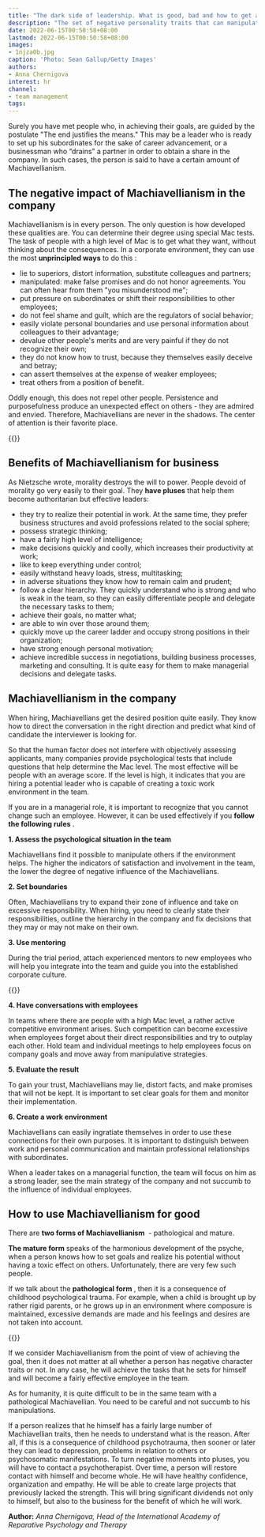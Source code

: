 ```yaml
---
title: "The dark side of leadership. What is good, bad and how to get along with it"
description: "The set of negative personality traits that can manipulate, lie, disregard moral principles and use other people's resources in their own interests is called Machiavellianism. Is it always bad for a manager, expert Anna Chernigov thinks"
date: 2022-06-15T00:50:58+08:00
lastmod: 2022-06-15T00:50:58+08:00
images:
- 1njza0b.jpg
caption: 'Photo: Sean Gallup/Getty Images'
authors:
- Anna Chernigova
interest: hr
channel: 
- team management
tags: 
---
```


Surely you have met people who, in achieving their goals, are guided by the postulate "The end justifies the means." This may be a leader who is ready to set up his subordinates for the sake of career advancement, or a businessman who “drains” a partner in order to obtain a share in the company. In such cases, the person is said to have a certain amount of Machiavellianism.

The negative impact of Machiavellianism in the company
------------------------------------------------------

Machiavellianism is in every person. The only question is how developed these qualities are. You can determine their degree using special Mac tests. The task of people with a high level of Mac is to get what they want, without thinking about the consequences. In a corporate environment, they can use the most **unprincipled ways** to do this :

*   lie to superiors, distort information, substitute colleagues and partners;
*   manipulated: make false promises and do not honor agreements. You can often hear from them "you misunderstood me";
*   put pressure on subordinates or shift their responsibilities to other employees;
*   do not feel shame and guilt, which are the regulators of social behavior;
*   easily violate personal boundaries and use personal information about colleagues to their advantage;
*   devalue other people's merits and are very painful if they do not recognize their own;
*   they do not know how to trust, because they themselves easily deceive and betray;
*   can assert themselves at the expense of weaker employees;
*   treat others from a position of benefit.

Oddly enough, this does not repel other people. Persistence and purposefulness produce an unexpected effect on others - they are admired and envied. Therefore, Machiavellians are never in the shadows. The center of attention is their favorite place.

{{<ads>}}

Benefits of Machiavellianism for business
-----------------------------------------

As Nietzsche wrote, morality destroys the will to power. People devoid of morality go very easily to their goal. They **have pluses** that help them become authoritarian but effective leaders:

*   they try to realize their potential in work. At the same time, they prefer business structures and avoid professions related to the social sphere;
*   possess strategic thinking;
*   have a fairly high level of intelligence;
*   make decisions quickly and coolly, which increases their productivity at work;
*   like to keep everything under control;
*   easily withstand heavy loads, stress, multitasking;
*   in adverse situations they know how to remain calm and prudent;
*   follow a clear hierarchy. They quickly understand who is strong and who is weak in the team, so they can easily differentiate people and delegate the necessary tasks to them;
*   achieve their goals, no matter what;
*   are able to win over those around them;
*   quickly move up the career ladder and occupy strong positions in their organization;
*   have strong enough personal motivation;
*   achieve incredible success in negotiations, building business processes, marketing and consulting. It is quite easy for them to make managerial decisions and delegate tasks.

Machiavellianism in the company
-------------------------------

When hiring, Machiavellians get the desired position quite easily. They know how to direct the conversation in the right direction and predict what kind of candidate the interviewer is looking for.

So that the human factor does not interfere with objectively assessing applicants, many companies provide psychological tests that include questions that help determine the Mac level. The most effective will be people with an average score. If the level is high, it indicates that you are hiring a potential leader who is capable of creating a toxic work environment in the team.

If you are in a managerial role, it is important to recognize that you cannot change such an employee. However, it can be used effectively if you **follow the following rules** .

**1\. Assess the psychological situation in the team**

Machiavellians find it possible to manipulate others if the environment helps. The higher the indicators of satisfaction and involvement in the team, the lower the degree of negative influence of the Machiavellians.

**2\. Set boundaries**

Often, Machiavellians try to expand their zone of influence and take on excessive responsibility. When hiring, you need to clearly state their responsibilities, outline the hierarchy in the company and fix decisions that they may or may not make on their own.

**3\. Use mentoring**

During the trial period, attach experienced mentors to new employees who will help you integrate into the team and guide you into the established corporate culture.

{{<ads>}}

**4\. Have conversations with employees**

In teams where there are people with a high Mac level, a rather active competitive environment arises. Such competition can become excessive when employees forget about their direct responsibilities and try to outplay each other. Hold team and individual meetings to help employees focus on company goals and move away from manipulative strategies.

**5\. Evaluate the result**

To gain your trust, Machiavellians may lie, distort facts, and make promises that will not be kept. It is important to set clear goals for them and monitor their implementation.

**6\. Create a work environment**

Machiavellians can easily ingratiate themselves in order to use these connections for their own purposes. It is important to distinguish between work and personal communication and maintain professional relationships with subordinates.

When a leader takes on a managerial function, the team will focus on him as a strong leader, see the main strategy of the company and not succumb to the influence of individual employees.

How to use Machiavellianism for good
------------------------------------

There are **two forms of Machiavellianism**  - pathological and mature.

**The mature form** speaks of the harmonious development of the psyche, when a person knows how to set goals and realize his potential without having a toxic effect on others. Unfortunately, there are very few such people.

If we talk about the **pathological form** , then it is a consequence of childhood psychological trauma. For example, when a child is brought up by rather rigid parents, or he grows up in an environment where composure is maintained, excessive demands are made and his feelings and desires are not taken into account.

{{<ads>}}

If we consider Machiavellianism from the point of view of achieving the goal, then it does not matter at all whether a person has negative character traits or not. In any case, he will achieve the tasks that he sets for himself and will become a fairly effective employee in the team.

As for humanity, it is quite difficult to be in the same team with a pathological Machiavellian. You need to be careful and not succumb to his manipulations.

If a person realizes that he himself has a fairly large number of Machiavellian traits, then he needs to understand what is the reason. After all, if this is a consequence of childhood psychotrauma, then sooner or later they can lead to depression, problems in relation to others or psychosomatic manifestations. To turn negative moments into pluses, you will have to contact a psychotherapist. Over time, a person will restore contact with himself and become whole. He will have healthy confidence, organization and empathy. He will be able to create large projects that previously lacked the strength. This will bring significant dividends not only to himself, but also to the business for the benefit of which he will work.

**Author:** *Anna Chernigova, Head of the International Academy of Reparative Psychology and Therapy*